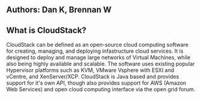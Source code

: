 ## **Authors: Dan K, Brennan W**

## What is CloudStack?
CloudStack can be defined as an open-source cloud computing software for creating, managing, and deploying infastructure cloud services. It is designed to deploy and manage large networks of Virtual Machines, while also being highly available and scalable. The software uses existing popular Hypervisor platforms such as KVM, VMware Vsphere with ESXI and vCentre, and XenServer/XCP. CloudStack is Java based and provides support for it's own API, though also provides support for AWS (Amazon Web Services) and open cloud computing interface via the open grid forum.

